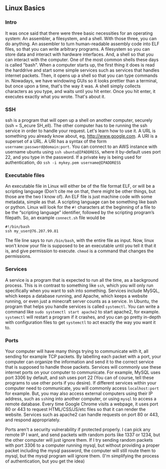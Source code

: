 ## Linux Basics

### Intro

It was once said that there were three basic necessities for an operating system: An assembler, a filesystem, and a shell. With those three, you can do anything. An assembler to turn human-readable assembly code into ELF files, so that you can write arbitrary programs. A filesystem so you can store data and interact with hardware interfaces. And, a shell so that you can interact with the computer. One of the most common shells these days is called "bash". When a computer starts up, the first thing it does is read the harddrive and start some simple services such as services that handles internet packets. Then, it opens up a shell so that you can type commands in. Nowadays, we have windowing GUIs so it looks prettier than a terminal, but once upon a time, that's the way it was. A shell simply collects characters as you type, and waits until you hit enter. Once you hit enter, it executes exactly what you wrote. That's about it.

### SSH

ssh is a program that will open up a shell on another computer, securely (ssh = S_ecure SH_ell). The other computer has to be running the ssh service in order to handle your request. Let's learn how to use it. A URL is something you already know about, eg, http://www.google.com. A URI is a superset of a URL. A URI has a syntax of the form `username:password@domain:port`. You can connect to an AWS instance with username ubuntu using `ssh ubuntu@IPADDRESS`, where it by-default uses port 22, and you type in the password. If a private key is being used for authentication, do `ssh -i mykey.pem username@IPADDRESS`

### Executable files

An executable file in Linux will either be of the file format ELF, or will be a scripting language (Don’t cite me on that, there might be other things, but those are the two I know of). An ELF file is just machine code with some metadata, simple as that. A scripting language can be something like bash or python. Linux will look for the `#!` characters at the beginning of a file to be the “scripting language” identifier, followed by the scripting program’s filepath. So, an example `connect.sh` file would be

```
#!/bin/bash
ssh my_user@76.207.99.81
```

The file line says to run `/bin/bash`, with the entire file as input. Now, linux won’t know your file is supposed to be an executable until you tell it that it is, and give permission to execute. `chmod` is a command that changes the permissions.

### Services

A service is a program that is expected to run all the time, as a background process. This is in contrast to something like `ssh`, which you will only run specifically when you want to ssh into something. Services include MySQL, which keeps a database running, and Apache, which keeps a website running, or even just a minecraft server counts as a service. In Ubuntu, the program that helps you handle services is called `systemctl`. You can write a command like `sudo systemctl start apache2` to start apache2, for example. `systemctl` will restart a program if it crashes, and you can go pretty in-depth with configuration files to get `systemctl` to act exactly the way you want it to.

### Ports

Your computer will have many things trying to communicate with it, all sending for example TCP packets. By labelling each packet with a port, your computer can organize the information and send it to the correct service that is supposed to handle those packets. Services will commonly use these internet ports on your computer to communicate. For example, MySQL uses port 3306 by default, and ssh uses port 22 (You can of course, tell these programs to use other ports if you desire). If different services within your computer need to communicate, you will commonly access `localhost:port` for example. But, you may also access external computers using their IP address, such as `ssh`ing into another computer, or using `mysql` to access a remote database. Every time Google Chrome visits a webpage, it uses port 80 or 443 to request HTML/CSS/JS/etc files so that it can render the website. Services such as apache2 can handle requests on port 80 or 443, and respond appropriately.

Ports aren't a security vulnerability if protected properly. I can pick any remote IP I want, and send packets with random ports like 1337 or 1234, but the other computer will just ignore them. If I try sending random packets with port 3306 to a computer running mysql, but without providing a proper packet including the mysql password, the computer will still route them to mysql, but the mysql program will ignore them. (I'm simplifying the process of authentication, but you get the idea)
